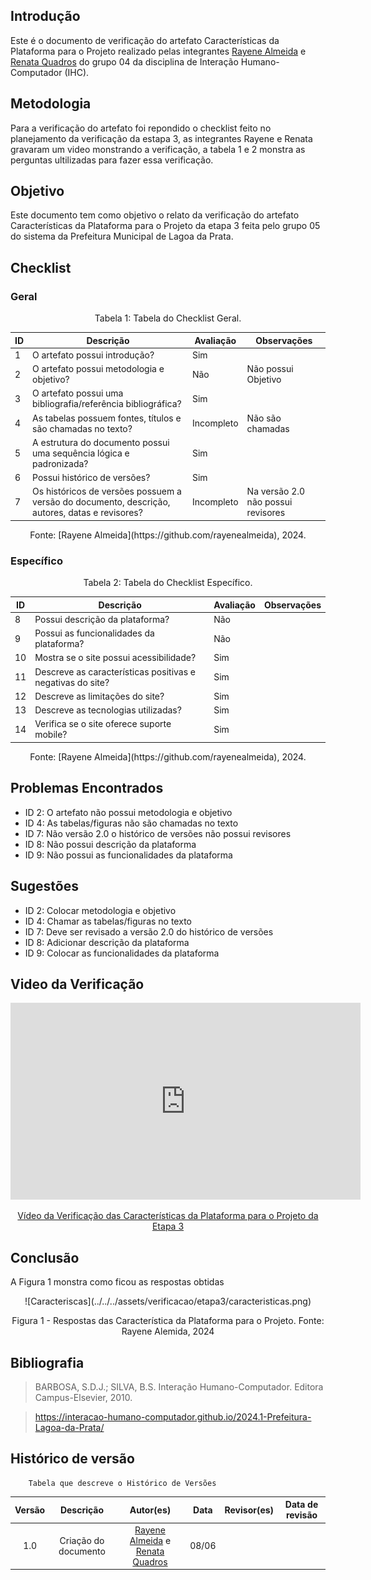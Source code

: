 ## Introdução
Este é o documento de verificação do artefato Características da Plataforma para o Projeto realizado pelas integrantes [Rayene Almeida](https://github.com/rayenealmeida) e [Renata Quadros](https://github.com/Renatinha28) do grupo 04 da disciplina de Interação Humano-Computador (IHC). 


## Metodologia
Para a verificação do artefato foi repondido o checklist feito no planejamento da verificação da estapa 3, as integrantes Rayene e Renata gravaram um video monstrando a verificação, a tabela 1 e 2 monstra as perguntas ultilizadas para fazer essa verificação.

## Objetivo
Este documento tem como objetivo o relato da verificação do artefato Características da Plataforma para o Projeto da etapa 3 feita pelo grupo 05 do sistema da Prefeitura Municipal de Lagoa da Prata.

## Checklist
### Geral

<center>Tabela 1: Tabela do Checklist Geral. </center> 

| ID  | Descrição                                                                                  | Avaliação | Observações |
| --- | ------------------------------------------------------------------------------------------ | --------- | ----------- |
| 1   | O artefato possui introdução?     |     Sim      |             |
| 2   | O artefato possui metodologia e objetivo?  |   Não        |     Não possui Objetivo        |
| 3   | O artefato possui uma bibliografia/referência bibliográfica?   |       Sim    |             |
| 4   | As tabelas possuem fontes, títulos e são chamadas no texto?  |    Incompleto   |      Não são chamadas      |
| 5   | A estrutura do documento possui uma sequência lógica e padronizada?  |       Sim    |             |
| 6   | Possui histórico de versões?    |       Sim    |             |
| 7   | Os históricos de versões possuem a versão do documento, descrição, autores, datas e revisores? |Incompleto |     Na versão 2.0 não possui revisores    |

<center>Fonte: [Rayene Almeida](https://github.com/rayenealmeida), 2024.</center>

### Específico

<center>Tabela 2: Tabela do Checklist Específico. </center> 

| ID  | Descrição                                                                                     | Avaliação | Observações |
| --- | --------------------------------------------------------------------------------------------- | --------- | ----------- |
| 8  | Possui descrição da plataforma?       |     Não      |             |
| 9  | Possui as funcionalidades da plataforma?     |      Não     |             |
| 10  | Mostra se o site possui acessibilidade?                      |     Sim      |             |
| 11  | Descreve as características positivas e negativas do site?        |     Sim      |             |
| 12  | Descreve as limitações do site?                       |       Sim    |             |
| 13  | Descreve as tecnologias utilizadas?                   |      Sim     |             |
| 14  | Verifica se o site oferece suporte mobile?                    |       Sim    |             |


<center>Fonte: [Rayene Almeida](https://github.com/rayenealmeida), 2024.</center>

## Problemas Encontrados

- ID 2: O artefato não possui metodologia e objetivo
- ID 4: As tabelas/figuras não são chamadas no texto
- ID 7: Não versão 2.0 o histórico de versões não possui revisores
- ID 8: Não possui descrição da plataforma
- ID 9: Não possui as funcionalidades da plataforma

## Sugestões

- ID 2: Colocar metodologia e objetivo
- ID 4: Chamar as tabelas/figuras  no texto
- ID 7: Deve ser revisado a versão 2.0 do histórico de versões
- ID 8: Adicionar descrição da plataforma
- ID 9: Colocar as funcionalidades da plataforma

## Video da Verificação

<p style="text-align: center">
    <iframe width="560" height="315" src="https://www.youtube.com/embed/uZNJ2vPOAI4" title="YouTube video player" frameborder="0" allow="accelerometer; autoplay; clipboard-write; encrypted-media; gyroscope; picture-in-picture" allowfullscreen></iframe>
</p>
<p style="text-align: center">
    <a href="https://www.youtube.com/watch?v=uZNJ2vPOAI4" target="_blank">Vídeo da Verificação das Características da Plataforma para o Projeto da Etapa 3</a>
</p>



## Conclusão
A Figura 1 monstra como ficou as respostas obtidas 

<center>
![Caracteriscas](../../../assets/verificacao/etapa3/caracteristicas.png)
<div align="center">
<p> Figura 1 - Respostas das Característica da Plataforma para o Projeto. Fonte: Rayene Alemida, 2024 </p> 
</div></center>


## Bibliografia
> BARBOSA, S.D.J.; SILVA, B.S. Interação Humano-Computador. Editora Campus-Elsevier, 2010.

>  https://interacao-humano-computador.github.io/2024.1-Prefeitura-Lagoa-da-Prata/

## Histórico de versão
        Tabela que descreve o Histórico de Versões
|     Versão       |     Descrição      |      Autor(es)      | Data           |  Revisor(es)          |Data de revisão|
| :----------------------------------------------------------: | :-------------------------------: | :-------------------------------------------------: | :-------------------------------: |  :-------------------------------: | :-------------------------------: |
|1.0|Criação do documento|[Rayene Almeida](https://github.com/rayenealmeida) e [Renata Quadros](https://github.com/Renatinha28)   | 08/06|  | |